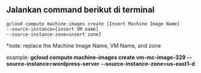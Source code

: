 **Jalankan command berikut di terminal**
-
```
gcloud compute machine-images create [Insert Machine Image Name]
--source-instance=[insert VM name]
--source-instance-zone=insert zone]
```
*note:
replace the Machine Image Name, VM Name, and zone

example:
**gcloud compute machine-images create vm-mc-image-329 --source-instance=wordpress-server --source-instance-zone=us-east1-d**
